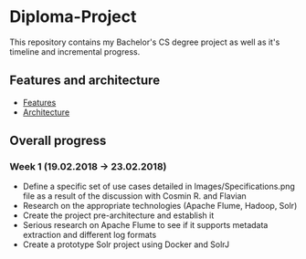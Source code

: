 # Diploma-Project
This repository contains my Bachelor's CS degree project as well as it's timeline and incremental progress.

## Features and architecture

* [Features](Images/Specifications.png)
* [Architecture]()

## Overall progress

### Week 1 (19.02.2018 -> 23.02.2018)

* Define a specific set of use cases detailed in Images/Specifications.png file as a result of the discussion with Cosmin R. and Flavian
* Research on the appropriate technologies (Apache Flume, Hadoop, Solr)
* Create the project pre-architecture and establish it
* Serious research on Apache Flume to see if it supports metadata extraction and different log formats
* Create a prototype Solr project using Docker and SolrJ

